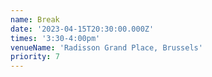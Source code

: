 ```yaml
---
name: Break
date: '2023-04-15T20:30:00.000Z'
times: '3:30-4:00pm'
venueName: 'Radisson Grand Place, Brussels'
priority: 7
---
```


